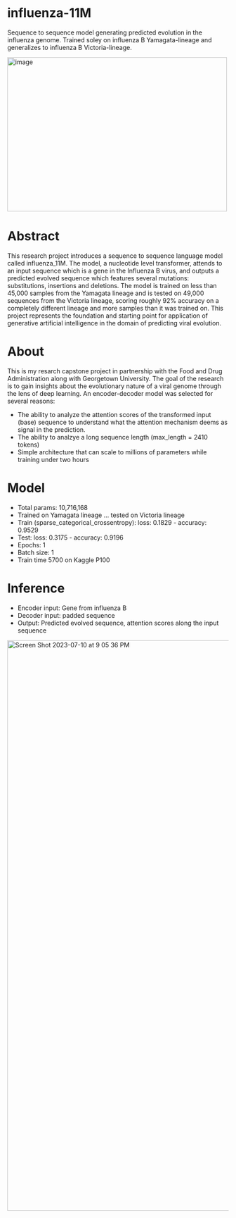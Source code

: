 # influenza-11M
Sequence to sequence model generating predicted evolution in the influenza genome. Trained soley on influenza B Yamagata-lineage and generalizes to influenza B Victoria-lineage.

<img src="https://github.com/zac-webel/influenza-11M/assets/118777665/6b9fc254-d859-47e4-9b90-43da3de39ee5" alt="image" width="500" height="350" />

# Abstract
This research project introduces a sequence to sequence language model called influenza_11M. The model, a nucleotide level transformer, attends to an input sequence which is a gene in the Influenza B virus, and outputs a predicted evolved sequence which features several mutations: substitutions, insertions and deletions. The model is trained on less than 45,000 samples from the Yamagata lineage and is tested on 49,000 sequences from the Victoria lineage, scoring roughly 92% accuracy on a completely different lineage and more samples than it was trained on. This project represents the foundation and starting point for application of generative artificial intelligence in the domain of predicting viral evolution. 


# About
This is my resarch capstone project in partnership with the Food and Drug Administration along with Georgetown University. The goal of the research is to gain insights about the evolutionary nature of a viral genome through the lens of deep learning. An encoder-decoder model was selected for several reasons: 
* The ability to analyze the attention scores of the transformed input (base) sequence to understand what the attention mechanism deems as signal in the prediction.
* The ability to analzye a long sequence length (max_length = 2410 tokens)
* Simple architecture that can scale to millions of parameters while training under two hours

# Model
* Total params: 10,716,168
* Trained on Yamagata lineage ... tested on Victoria lineage
* Train (sparse_categorical_crossentropy): loss: 0.1829 - accuracy: 0.9529
* Test: loss: 0.3175 - accuracy: 0.9196
* Epochs: 1
* Batch size: 1
* Train time 5700 on Kaggle P100

# Inference 
* Encoder input: Gene from influenza B
* Decoder input: padded <start> sequence
* Output: Predicted evolved sequence, attention scores along the input sequence

<img width="1296" alt="Screen Shot 2023-07-10 at 9 05 36 PM" src="https://github.com/zac-webel/influenza-11M/assets/118777665/bd819368-2315-4b64-8b33-472cce78bd44">





 

